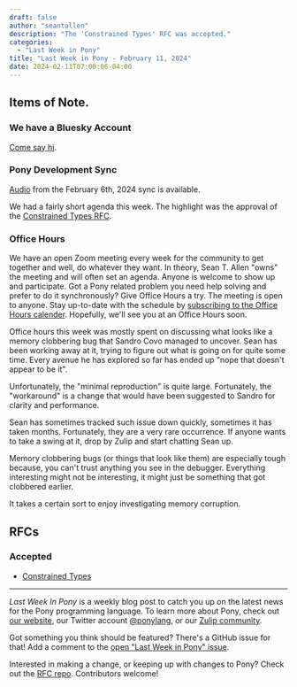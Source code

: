 ```yaml
---
draft: false
author: "seantallen"
description: "The 'Constrained Types' RFC was accepted."
categories:
  - "Last Week in Pony"
title: "Last Week in Pony - February 11, 2024"
date: 2024-02-11T07:00:06-04:00
---
```


## Items of Note.

### We have a Bluesky Account

[Come say hi](https://bsky.app/profile/ponylang.bsky.social).

### Pony Development Sync

[Audio](https://sync-recordings.ponylang.io/r/2024_02_06.m4a) from the February 6th, 2024 sync is available.

We had a fairly short agenda this week. The highlight was the approval of the [Constrained Types RFC](https://github.com/ponylang/rfcs/pull/213).

### Office Hours

We have an open Zoom meeting every week for the community to get together and well, do whatever they want. In theory, Sean T. Allen "owns" the meeting and will often set an agenda. Anyone is welcome to show up and participate. Got a Pony related problem you need help solving and prefer to do it synchronously? Give Office Hours a try. The meeting is open to anyone. Stay up-to-date with the schedule by [subscribing to the Office Hours calender](https://calendar.google.com/calendar/ical/4465e68ae24131ae00461a40893f2637a2c9ac510e311a44ff78680e2f183ce3%40group.calendar.google.com/public/basic.ics). Hopefully, we'll see you at an Office Hours soon.

Office hours this week was mostly spent on discussing what looks like a memory clobbering bug that Sandro Covo managed to uncover. Sean has been working away at it, trying to figure out what is going on for quite some time. Every avenue he has explored so far has ended up "nope that doesn't appear to be it".

Unfortunately, the "minimal reproduction" is quite large. Fortunately, the "workaround" is a change that would have been suggested to Sandro for clarity and performance.

Sean has sometimes tracked such issue down quickly, sometimes it has taken months. Fortunately, they are a very rare occurrence. If anyone wants to take a swing at it, drop by Zulip and start chatting Sean up.

Memory clobbering bugs (or things that look like them) are especially tough because, you can't trust anything you see in the debugger. Everything interesting might not be interesting, it might just be something that got clobbered earlier.

It takes a certain sort to enjoy investigating memory corruption.

## RFCs

### Accepted

- [Constrained Types](https://github.com/ponylang/rfcs/pull/213)

---

_Last Week In Pony_ is a weekly blog post to catch you up on the latest news for the Pony programming language. To learn more about Pony, check out [our website](https://ponylang.io), our Twitter account [@ponylang](https://twitter.com/ponylang), or our [Zulip community](https://ponylang.zulipchat.com).

Got something you think should be featured? There's a GitHub issue for that! Add a comment to the [open "Last Week in Pony" issue](https://github.com/ponylang/ponylang.github.io/issues?q=is%3Aissue+is%3Aopen+label%3Alast-week-in-pony).

Interested in making a change, or keeping up with changes to Pony? Check out the [RFC repo](https://github.com/ponylang/rfcs). Contributors welcome!
